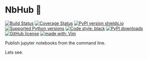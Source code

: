 # NbHub 📡
[![Build Status](https://travis-ci.org/duarteocarmo/nbhub.svg?branch=master)](https://travis-ci.org/duarteocarmo/nbhub) [![Coverage Status](https://coveralls.io/repos/github/duarteocarmo/nbhub/badge.svg?branch=master&service=github)](https://coveralls.io/github/duarteocarmo/nbhub?branch=master) [![PyPI version shields.io](https://img.shields.io/pypi/v/nbhub.svg)](https://pypi.python.org/pypi/nbhub/) [![Supported Python versions](https://img.shields.io/pypi/pyversions/nbhub.svg)](https://pypi.org/project/nbhub/) [![Code style: black](https://img.shields.io/badge/code%20style-black-000000.svg)](https://github.com/python/black) [![PyPI downloads](https://img.shields.io/pypi/dm/nbhub.svg)](https://pypistats.org/packages/nbhub) [![GitHub license](https://img.shields.io/github/license/duarteocarmo/nbhub.svg)](https://github.com/duarteocarmo/think-cell/blob/master/LICENSE) [![made with: Vim](https://img.shields.io/badge/made%20with-Vim-019331)](https://github.com/vim/vim)

Publish jupyter notebooks from the command line.

Lets see. 
